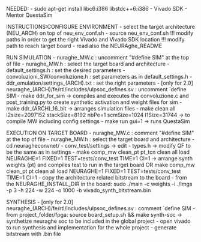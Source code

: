 NEEDED:
	- sudo apt-get install libc6:i386 libstdc++6:i386
	- Vivado SDK
	- Mentor QuestaSim

INSTRUCTIONS:CONFIGURE ENVIRONMENT
		- select the target architecture (NEU_ARCH) on top of neu_env_conf.sh
		- source neu_env_conf.sh
		!!! modify paths in order to get the right Vivado and Vivado SDK location 
		!!! modify path to reach target board
		- read also the NEURAghe_README
	
RUN SIMULATION
	- nuraghe_MW.c 				: uncomment "#define SIM" at the top of file
	- nuraghe_MW.h 				: select the target board and architecture
	- default_settings.h	: set the desired parameters
	- convoluzioni_SW/convoluzione.h 	: set parameters as in default_settings.h
	- ddr_emulation/settings_(ARCH).txt	: set the right parameters
	- [only for 2.0] neuraghe_(ARCH)/fe/rtl/includes/ulpsoc_defines.sv : uncomment `define SIM
	- make ddr_for_sim -> compiles and executes the convoluzione.c and post_training.py to create synthetic activation and weight files for sim
	- make ddr_(ARCH)_16_bit  -> arranges simulation files
	- make clean all l2size=2097152 stackSize=8192 nbPe=1 scmSize=1024 l1Size=31744 -> to compile MW including config settings
	- make run gui=1 -> runs QuestaSim
	
EXECUTION ON TARGET BOARD
	- nuraghe_MW.c 				: comment "#define SIM" at the top of file
	- nuraghe_MW.h 				: select the target board and architecture
	- cd neuragheconvnet/
	- conv_test/settings -> edit
	- types.h -> modify QF to be the same as in settings
	- make comp_mw clean_pt pt_tcn clean all load NEURAGHE=1 FIXED=1 TEST=tests/conv_test TIME=1 CI=1 -> arrange synth weights (pt) and compiles test to run in the target board
			OR
		make comp_mw clean_pt pt clean all load NEURAGHE=1 FIXED=1 TEST=tests/conv_test TIME=1 CI=1
	- copy the architecture related bitstream to the board
	- from the NEURAGHE_INSTALL_DIR in the board: sudo ./main -c weights -i ./Imgs -p 3 -h 224 -w 224 -o 1000 -b vivado_synth_bitstream.bin
	
SYNTHESIS
	- [only for 2.0] neuraghe_(ARCH)/fe/rtl/includes/ulpsoc_defines.sv : comment `define SIM
	- from project_folder/fpga: source board_setup.sh && make synth-soc -> synthetize neuraghe soc to be included in the global project
	- open vivado to run synthesis and implementation for the whole project
	- generate bitstream with .bin file
